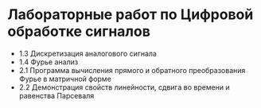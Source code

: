 # Лабораторные работ по Цифровой обработке сигналов

* 1.3 Дискретизация аналогового сигнала
* 1.4 Фурье анализ
* 2.1 Программа вычисления прямого и обратного преобразования Фурье в матричной форме
* 2.2 Демонстрация свойств линейности, сдвига во времени и равенства Парсеваля
